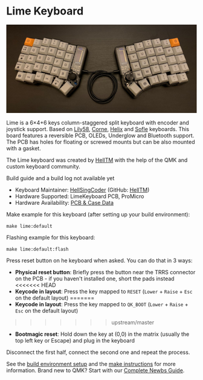 # Lime Keyboard

![Lime Keyboard](https://github.com/HellSingCoder/LimeKeyboard/blob/main/media/lime_keyboard.jpeg?raw=true)

Lime is a 6×4+6 keys column-staggered split keyboard with encoder and joystick support. Based on [Lily58](https://github.com/kata0510/Lily58), [Corne](https://github.com/foostan/crkbd), [Helix](https://github.com/MakotoKurauchi/helix) and [Sofle](https://github.com/josefadamcik/SofleKeyboard) keyboards. This board features a reversible PCB, OLEDs, Underglow and Bluetooth support. The PCB has holes for floating or screwed mounts but can be also mounted with a gasket.

The Lime keyboard was created by [HellTM](https://github.com/HellSingCoder) with the help of the QMK and custom keyboard community.

Build guide and a build log not available yet

* Keyboard Maintainer: [HellSingCoder](https://www.simonepellegrino.com/) (GitHub: [HellTM](https://github.com/HellSingCoder))
* Hardware Supported: LimeKeyboard PCB, ProMicro  
* Hardware Availability: [PCB & Case Data](https://github.com/HellSingCoder/LimeKeyboard)

Make example for this keyboard (after setting up your build environment):

    make lime:default

Flashing example for this keyboard:

    make lime:default:flash

Press reset button on he keyboard when asked. You can do that in 3 ways:
* **Physical reset button**: Briefly press the button near the TRRS connector on the PCB - if you haven't installed one, short the pads instead
<<<<<<< HEAD
* **Keycode in layout**: Press the key mapped to `RESET` (`Lower` + `Raise` + `Esc` on the default layout)
=======
* **Keycode in layout**: Press the key mapped to `QK_BOOT` (`Lower` + `Raise` + `Esc` on the default layout)
>>>>>>> upstream/master
* **Bootmagic reset**: Hold down the key at (0,0) in the matrix (usually the top left key or Escape) and plug in the keyboard

Disconnect the first half, connect the second one and repeat the process.

See the [build environment setup](https://docs.qmk.fm/#/getting_started_build_tools) and the [make instructions](https://docs.qmk.fm/#/getting_started_make_guide) for more information. Brand new to QMK? Start with our [Complete Newbs Guide](https://docs.qmk.fm/#/newbs).
